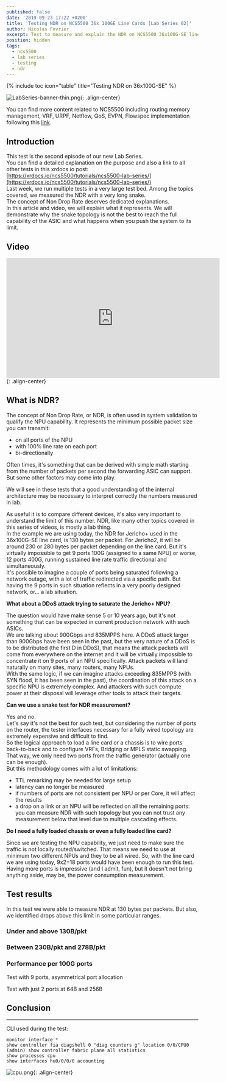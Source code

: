 ```yaml
---
published: false
date: '2019-09-23 17:22 +0200'
title: 'Testing NDR on NCS5500 36x 100GE Line Cards [Lab Series 02]'
author: Nicolas Fevrier
excerpt: Test to measure and explain the NDR on NCS5500 36x100G-SE line cards
position: hidden
tags:
  - ncs5500
  - lab series
  - testing
  - ndr
---
```

{% include toc icon="table" title="Testing NDR on 36x100G-SE" %}

![LabSeries-banner-thin.png]({{site.baseurl}}/images/LabSeries-banner-thin.png){: .align-center}

You can find more content related to NCS5500 including routing memory management, VRF, URPF, Netflow, QoS, EVPN, Flowspec implementation following this [link](https://xrdocs.io/ncs5500/tutorials/).

## Introduction

This test is the second episode of our new Lab Series.  
You can find a detailed explanation on the purpose and also a link to all other tests in this xrdocs.io post:  [https://xrdocs.io/ncs5500/tutorials/ncs5500-lab-series/](https://xrdocs.io/ncs5500/tutorials/ncs5500-lab-series/)  
Last week, we run multiple tests in a very large test bed. Among the topics covered, we measured the NDR with a very long snake.  
The concept of Non Drop Rate deserves dedicated explanations.  
In this article and video, we will explain what it represents. We will demonstrate why the snake topology is not the best to reach the full capability of the ASIC and what happens when you push the system to its limit.

## Video

<iframe type="text/html" width="560" height="315" src="https://www.youtube.com/embed/_i7xahJO1Yg?autoplay=1" frameborder="0" allow="autoplay" ></iframe>{: .align-center}

## What is NDR?

The concept of Non Drop Rate, or NDR, is often used in system validation to qualify the NPU capability. It represents the minimum possible packet size you can transmit:
- on all ports of the NPU
- with 100% line rate on each port
- bi-directionally

Often times, it's something that can be derived with simple math starting from the number of packets per second the forwarding ASIC can support. But some other factors may come into play. 

We will see in these tests that a good understanding of the internal architecture may be necessary to interpret correctly the numbers measured in lab.

As useful it is to compare different devices, it's also very important to understand the limit of this number. NDR, like many other topics covered in this series of videos, is mostly a lab thing.  
In the example we are using today, the NDR for Jericho+ used in the 36x100G-SE line card, is 130 bytes per packet. For Jericho2, it will be around 230 or 280 bytes per packet depending on the line card. But it's virtually impossible to get 9 ports 100G (assigned to a same NPU) or worse, 12 ports 400G, running sustained line rate traffic directional and simultaneously.  
It's possible to imagine a couple of ports being saturated following a network outage, with a lot of traffic redirected via a specific path. But having the 9 ports in such situation reflects in a very poorly designed network, or... a lab situation.

**What about a DDoS attack trying to saturate the Jericho+ NPU?**

The question would have make sense 5 or 10 years ago, but it's not something that can be expected in current production network with such ASICs.  
We are talking about 900Gbps and 835MPPS here.
A DDoS attack larger than 900Gbps have been seen in the past, but the very nature of a DDoS is to be distributed (the first D in DDoS), that means the attack packets will come from everywhere on the internet and it will be virtually impossible to concentrate it on 9 ports of an NPU specifically. Attack packets will land naturally on many sites, many routers, many NPUs.  
With the same logic, if we can imagine attacks exceeding 835MPPS (with SYN flood, it has been seen in the past), the coordination of this attack on a specific NPU is extremely complex. And attackers with such compute power at their disposal will leverage other tools to attack their targets.

**Can we use a snake test for NDR measurement?**

Yes and no.  
Let's say it's not the best for such test, but considering the number of ports on the router, the tester interfaces necessary for a fully wired topology are extremely expensive and difficult to find.  
So the logical approach to load a line card or a chassis is to wire ports back-to-back and to configure VRFs, Bridging or MPLS static swapping. That way, we only need two ports from the traffic generator (actually one can be enough).  
But this methodology comes with a lot of limitations:
- TTL remarking may be needed for large setup
- latency can no longer be measured
- if numbers of ports are not consistent per NPU or per Core, it will affect the results
- a drop on a link or an NPU will be reflected on all the remaining ports: you can measure NDR with such topology but you can not trust any measurement below that level due to multiple cascading effects.

**Do I need a fully loaded chassis or even a fully loaded line card?**

Since we are testing the NPU capability, we just need to make sure the traffic is not locally routed/switched. That means we need to use at minimum two different NPUs and they to be all wired. So, with the line card we are using today, 9x2=18 ports would have been enough to run this test.  
Having more ports is impressive (and I admit, fun), but it doesn't not bring anything aside, may be, the power consumption measurement.

## Test results

In this test we were able to measure NDR at 130 bytes per packets. But also, we identified drops above this limit in some particular ranges.

### Under and above 130B/pkt



### Between 230B/pkt and 278B/pkt

### Performance per 100G ports

Test with 9 ports, asymmetrical port allocation

Test with just 2 ports at 64B and 256B

## Conclusion


----

CLI used during the test:

<div class="highlighter-rouge">
<pre class="highlight">
<code>monitor interface *
show controller fia diagshell 0 "diag counters g" location 0/0/CPU0
(admin) show controller fabric plane all statistics
show processes cpu
show interfaces hu0/0/0/0 accounting</code>
</pre>
</div>

![cpu.png]({{site.baseurl}}/images/cpu.png){: .align-center}





